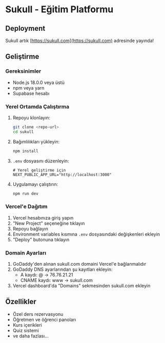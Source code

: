 # Sukull - Eğitim Platformu

## Deployment

Sukull artık [https://sukull.com](https://sukull.com) adresinde yayında!

## Geliştirme

### Gereksinimler

- Node.js 18.0.0 veya üstü
- npm veya yarn
- Supabase hesabı

### Yerel Ortamda Çalıştırma

1. Repoyu klonlayın:
   ```bash
   git clone <repo-url>
   cd sukull
   ```

2. Bağımlılıkları yükleyin:
   ```bash
   npm install
   ```

3. `.env` dosyasını düzenleyin:
   ```
   # Yerel geliştirme için
   NEXT_PUBLIC_APP_URL="http://localhost:3000"
   ```

4. Uygulamayı çalıştırın:
   ```bash
   npm run dev
   ```

### Vercel'e Dağıtım

1. Vercel hesabınıza giriş yapın
2. "New Project" seçeneğine tıklayın
3. Repoyu bağlayın
4. Environment variables kısmına `.env` dosyasındaki değişkenleri ekleyin
5. "Deploy" butonuna tıklayın

### Domain Ayarları

1. GoDaddy'den alınan sukull.com domaini Vercel'e bağlanmalıdır
2. GoDaddy DNS ayarlarından şu kayıtları ekleyin:
   - A kaydı: @ -> 76.76.21.21
   - CNAME kaydı: www -> sukull.com
3. Vercel dashboard'da "Domains" sekmesinden sukull.com ekleyin

## Özellikler

- Özel ders rezervasyonu
- Öğretmen ve öğrenci panoları
- Kurs içerikleri
- Quiz sistemi
- ve daha fazlası...